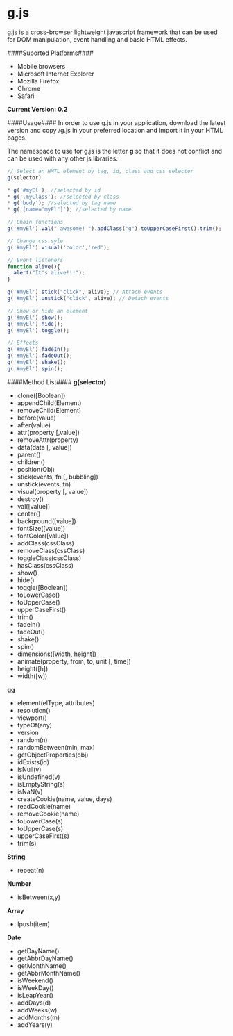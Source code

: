 # g.js


g.js is a cross-browser lightweight javascript framework that can be used for DOM manipulation, event handling and basic HTML effects. 

####Suported Platforms####
* Mobile browsers
* Microsoft Internet Explorer
* Mozilla Firefox
* Chrome
* Safari

**Current Version: 0.2**

####Usage####
In order to use g.js in your application, download the latest version and copy /g.js in your preferred location and import it in your HTML pages. 

<script type="text/javascript" src="/g.js"></script>

The namespace to use for g.js is the letter <b>g</b> so that it does not conflict and can be used with any other js libraries.
```javascript
// Select an HMTL element by tag, id, class and css selector  
g(selector)

* g('#myEl'); //selected by id
* g('.myClass'); //selected by class
* g('body'); //selected by tag name
* g('[name="myEl"]'); //selected by name

// Chain functions
g('#myEl').val(" awesome! ").addClass("g").toUpperCaseFirst().trim();

// Change css syle
g('#myEl').visual('color','red');

// Event listeners
function alive(){
  alert("It's alive!!!");
}

g('#myEl').stick("click", alive); // Attach events
g('#myEl').unstick("click", alive); // Detach events

// Show or hide an element
g('#myEl').show();
g('#myEl').hide();
g('#myEl').toggle();

// Effects
g('#myEl').fadeIn();
g('#myEl').fadeOut();
g('#myEl').shake();
g('#myEl').spin();
```

####Method List####
**g(selector)**
* clone([Boolean])
* appendChild(Element)
* removeChild(Element)
* before(value)
* after(value)
* attr(property [,value])
* removeAttr(property)
* data(data [, value])
* parent()
* children()
* position(Obj)
* stick(events, fn [, bubbling])
* unstick(events, fn)
* visual(property [, value])
* destroy()
* val([value])
* center()
* background([value])
* fontSize([value])
* fontColor([value])
* addClass(cssClass)
* removeClass(cssClass)
* toggleClass(cssClass)
* hasClass(cssClass)
* show()
* hide()
* toggle([Boolean])
* toLowerCase()
* toUpperCase()
* upperCaseFirst()
* trim()
* fadeIn()
* fadeOut()
* shake()
* spin()
* dimensions([width, height])
* animate(property, from, to, unit [, time])
* height([h])
* width([w])

**gg**
* element(elType, attributes)
* resolution()
* viewport()
* typeOf(any)
* version
* random(n)
* randomBetween(min, max)
* getObjectProperties(obj)
* idExists(id)
* isNull(v)
* isUndefined(v)
* isEmptyString(s)
* isNaN(v)
* createCookie(name, value, days)
* readCookie(name)
* removeCookie(name)
* toLowerCase(s)
* toUpperCase(s)
* upperCaseFirst(s)
* trim(s)

**String**
* repeat(n)

**Number**
* isBetween(x,y)

**Array**
* lpush(item)

**Date**
* getDayName()
* getAbbrDayName()
* getMonthName()
* getAbbrMonthName()
* isWeekend()
* isWeekDay()
* isLeapYear()
* addDays(d)
* addWeeks(w)
* addMonths(m)
* addYears(y)
